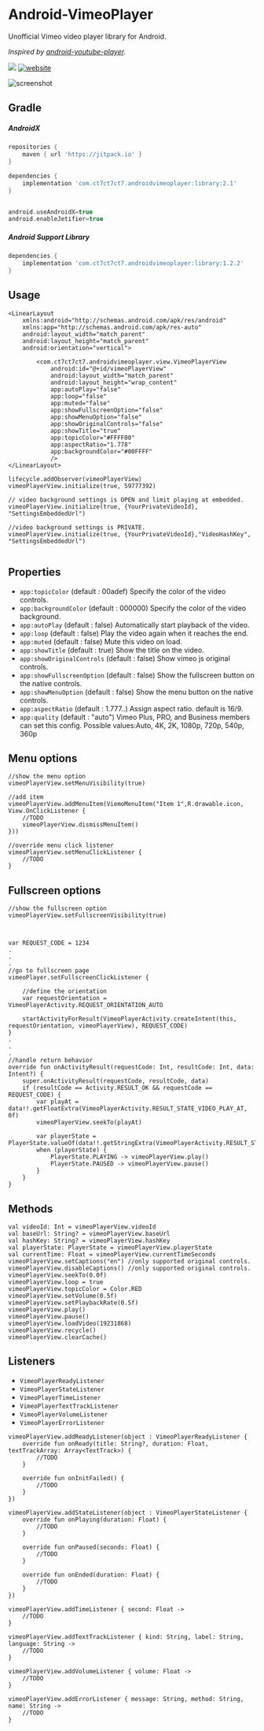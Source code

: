 # Android-VimeoPlayer
Unofficial Vimeo video player library for Android.

*Inspired by [android-youtube-player](https://github.com/PierfrancescoSoffritti/android-youtube-player).*

[![](https://api.bintray.com/packages/ct7ct7ct7/maven/AndroidVimeoPlayer/images/download.svg)](https://bintray.com/ct7ct7ct7/maven/AndroidVimeoPlayer/_latestVersion)
[![website](https://img.shields.io/badge/-website-brightgreen.svg)](https://ct7ct7ct7.github.io/Android-VimeoPlayer/)

![screenshot](/screenshot.gif)

Gradle
------------


##### AndroidX
```groovy
repositories {
    maven { url 'https://jitpack.io' }
}

dependencies {
    implementation 'com.ct7ct7ct7.androidvimeoplayer:library:2.1'
}


android.useAndroidX=true
android.enableJetifier=true
```

##### Android Support Library
```groovy
dependencies {
    implementation 'com.ct7ct7ct7.androidvimeoplayer:library:1.2.2'
}
```

Usage
------------
```
<LinearLayout
    xmlns:android="http://schemas.android.com/apk/res/android"
    xmlns:app="http://schemas.android.com/apk/res-auto"
    android:layout_width="match_parent"
    android:layout_height="match_parent"
    android:orientation="vertical">
    
        <com.ct7ct7ct7.androidvimeoplayer.view.VimeoPlayerView
            android:id="@+id/vimeoPlayerView"
            android:layout_width="match_parent"
            android:layout_height="wrap_content"
            app:autoPlay="false"
            app:loop="false"
            app:muted="false"
            app:showFullscreenOption="false"
            app:showMenuOption="false"
            app:showOriginalControls="false"
            app:showTitle="true"
            app:topicColor="#FFFF00"
            app:aspectRatio="1.778"
            app:backgroundColor="#00FFFF"
            />
</LinearLayout>
```

```
lifecycle.addObserver(vimeoPlayerView)
vimeoPlayerView.initialize(true, 59777392)

// video background settings is OPEN and limit playing at embedded.
vimeoPlayerView.initialize(true, {YourPrivateVideoId}, "SettingsEmbeddedUrl")

//video background settings is PRIVATE.
vimeoPlayerView.initialize(true, {YourPrivateVideoId},"VideoHashKey", "SettingsEmbeddedUrl")


```

Properties
------------

* `app:topicColor` (default : 00adef) Specify the color of the video controls.
* `app:backgroundColor` (default : 000000) Specify the color of the video background.
* `app:autoPlay` (default : false) Automatically start playback of the video. 
* `app:loop` (default : false) Play the video again when it reaches the end.
* `app:muted` (default : false) Mute this video on load.
* `app:showTitle` (default : true) Show the title on the video.
* `app:showOriginalControls` (default : false) Show vimeo js original controls.
* `app:showFullscreenOption` (default : false) Show the fullscreen button on the native controls.
* `app:showMenuOption` (default : false) Show the menu button on the native controls.
* `app:aspectRatio` (default : 1.777..) Assign aspect ratio. default is 16/9.
* `app:quality` (default : "auto") Vimeo Plus, PRO, and Business members can set this config. Possible values:Auto, 4K, 2K, 1080p, 720p, 540p, 360p 



Menu options
------------
```
//show the menu option
vimeoPlayerView.setMenuVisibility(true)

//add item
vimeoPlayerView.addMenuItem(ViemoMenuItem("Item 1",R.drawable.icon, View.OnClickListener {
    //TODO
    vimeoPlayerView.dismissMenuItem()
}))

//override menu click listener
vimeoPlayerView.setMenuClickListener { 
    //TODO
}
```

Fullscreen options
------------
```
//show the fullscreen option
vimeoPlayerView.setFullscreenVisibility(true)



var REQUEST_CODE = 1234
.
.
.
//go to fullscreen page
vimeoPlayer.setFullscreenClickListener {

    //define the orientation
    var requestOrientation = VimeoPlayerActivity.REQUEST_ORIENTATION_AUTO
    
    startActivityForResult(VimeoPlayerActivity.createIntent(this, requestOrientation, vimeoPlayerView), REQUEST_CODE)
}
.
.
.
//handle return behavior
override fun onActivityResult(requestCode: Int, resultCode: Int, data: Intent?) {
    super.onActivityResult(requestCode, resultCode, data)
    if (resultCode == Activity.RESULT_OK && requestCode == REQUEST_CODE) {
        var playAt = data!!.getFloatExtra(VimeoPlayerActivity.RESULT_STATE_VIDEO_PLAY_AT, 0f)
        vimeoPlayerView.seekTo(playAt)

        var playerState = PlayerState.valueOf(data!!.getStringExtra(VimeoPlayerActivity.RESULT_STATE_PLAYER_STATE))
        when (playerState) {
            PlayerState.PLAYING -> vimeoPlayerView.play()
            PlayerState.PAUSED -> vimeoPlayerView.pause()
        }
    }
}

```


Methods
------------
```
val videoId: Int = vimeoPlayerView.videoId
val baseUrl: String? = vimeoPlayerView.baseUrl
val hashKey: String? = vimeoPlayerView.hashKey
val playerState: PlayerState = vimeoPlayerView.playerState
val currentTime: Float = vimeoPlayerView.currentTimeSeconds
vimeoPlayerView.setCaptions("en") //only supported original controls.
vimeoPlayerView.disableCaptions() //only supported original controls.
vimeoPlayerView.seekTo(0.0f)
vimeoPlayerView.loop = true
vimeoPlayerView.topicColor = Color.RED
vimeoPlayerView.setVolume(0.5f)
vimeoPlayerView.setPlaybackRate(0.5f)
vimeoPlayerView.play()
vimeoPlayerView.pause()
vimeoPlayerView.loadVideo(19231868)
vimeoPlayerView.recycle()
vimeoPlayerView.clearCache()
```


Listeners
------------
* `VimeoPlayerReadyListener`
* `VimeoPlayerStateListener`
* `VimeoPlayerTimeListener`
* `VimeoPlayerTextTrackListener`
* `VimeoPlayerVolumeListener`
* `VimeoPlayerErrorListener`

```
vimeoPlayerView.addReadyListener(object : VimeoPlayerReadyListener {
    override fun onReady(title: String?, duration: Float, textTrackArray: Array<TextTrack>) {
        //TODO
    }

    override fun onInitFailed() {
        //TODO
    }
})
```

```
vimeoPlayerView.addStateListener(object : VimeoPlayerStateListener {
    override fun onPlaying(duration: Float) {
        //TODO
    }

    override fun onPaused(seconds: Float) {
        //TODO
    }

    override fun onEnded(duration: Float) {
        //TODO
    }
})
```

```
vimeoPlayerView.addTimeListener { second: Float ->
    //TODO
}
```

```
vimeoPlayerView.addTextTrackListener { kind: String, label: String, language: String ->
    //TODO
}
```

```
vimeoPlayerView.addVolumeListener { volume: Float ->
    //TODO
}
```

```
vimeoPlayerView.addErrorListener { message: String, method: String, name: String ->
    //TODO
}
```
